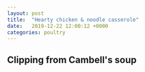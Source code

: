```yaml
---
layout: post
title:  "Hearty chicken & noodle casserole"
date:   2019-12-22 12:00:12 +0000
categories: poultry
---
```


## Clipping from Cambell's soup